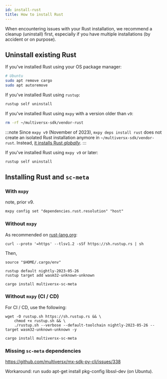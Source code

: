 ```yaml
---
id: install-rust
title: How to install Rust
---
```


[comment]: # (mx-abstract)

When encountering issues with your Rust installation, we recommend a cleanup (uninstall) first, especially if you have multiple installations (by accident or on purpose).

[comment]: # (mx-context-auto)

## Uninstall existing Rust

If you've installed Rust using your OS package manager:

```bash
# Ubuntu
sudo apt remove cargo
sudo apt autoremove
```

If you've installed Rust using `rustup`:

```bash
rustup self uninstall
```

If you've installed Rust using `mxpy` with a version older than `v9`:

```bash
rm -rf ~/multiversx-sdk/vendor-rust
```

:::note
Since `mxpy v9` (November of 2023), `mxpy deps install rust` does not create an isolated Rust installation anymore in `~/multiversx-sdk/vendor-rust`. Instead, [it installs Rust _globally_](https://www.rust-lang.org/tools/install).
:::

If you've installed Rust using `mxpy v9` or later:

```bash
rustup self uninstall
```

[comment]: # (mx-context-auto)

## Installing Rust and `sc-meta`

[comment]: # (mx-context-auto)

### With `mxpy`

note, prior v9.

```
mxpy config set "dependencies.rust.resolution" "host"
```

[comment]: # (mx-context-auto)

### Without `mxpy`

As recommended on [rust-lang.org](https://www.rust-lang.org/tools/install):

```
curl --proto '=https' --tlsv1.2 -sSf https://sh.rustup.rs | sh
```

Then,

```
source "$HOME/.cargo/env"

rustup default nightly-2023-05-26
rustup target add wasm32-unknown-unknown

cargo install multiversx-sc-meta
```

[comment]: # (mx-context-auto)

### Without `mxpy` (CI / CD)

For CI / CD, use the following:

```
wget -O rustup.sh https://sh.rustup.rs && \
    chmod +x rustup.sh && \
    ./rustup.sh --verbose --default-toolchain nightly-2023-05-26 --target wasm32-unknown-unknown -y

cargo install multiversx-sc-meta
```

[comment]: # (mx-context-auto)

### Missing `sc-meta` dependencies

https://github.com/multiversx/mx-sdk-py-cli/issues/338

Workaround: run sudo apt-get install pkg-config libssl-dev (on Ubuntu).
